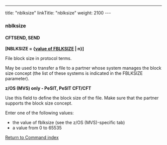 ---
title: "nblksize"
linkTitle: "nblksize"
weight: 2100
---<span id="nblksize"></span>

### nblksize

#### CFTSEND, SEND

**[NBLKSIZE = {<u>value of FBLKSIZE</u>
&#124; n}]**

File block size in protocol terms.

May be used to transfer a file to a partner whose system manages the
block size concept (the list of these systems is indicated in the FBLKSIZE
parameter).

****z/OS (MVS) only - PeSIT, PeSIT CFT/CFT****

Use this field to define the block size of the file. Make sure that
the partner supports the block size concept.

Enter one of the following values:

- the
    value of fblksize (see the z/OS (MVS)-specific
    tab)
- a value from 0 to 65535

[Return to Command index](../../)
